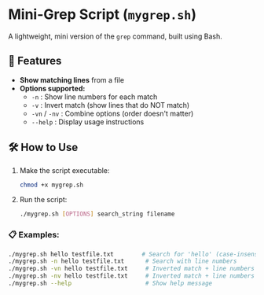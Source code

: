 # Mini-Grep Script (`mygrep.sh`)

A lightweight, mini version of the `grep` command, built using Bash.

## 🚀 Features
- **Show matching lines** from a file
- **Options supported:**
  - `-n` : Show line numbers for each match
  - `-v` : Invert match (show lines that do NOT match)
  - `-vn` / `-nv` : Combine options (order doesn't matter)
  - `--help` : Display usage instructions

## 🛠️ How to Use

1. Make the script executable:
    ```bash
    chmod +x mygrep.sh
    ```

2. Run the script:
    ```bash
    ./mygrep.sh [OPTIONS] search_string filename
    ```

### 📋 Examples:
```bash
./mygrep.sh hello testfile.txt        # Search for 'hello' (case-insensitive)
./mygrep.sh -n hello testfile.txt      # Search with line numbers
./mygrep.sh -vn hello testfile.txt     # Inverted match + line numbers
./mygrep.sh -nv hello testfile.txt     # Inverted match + line numbers
./mygrep.sh --help                     # Show help message

